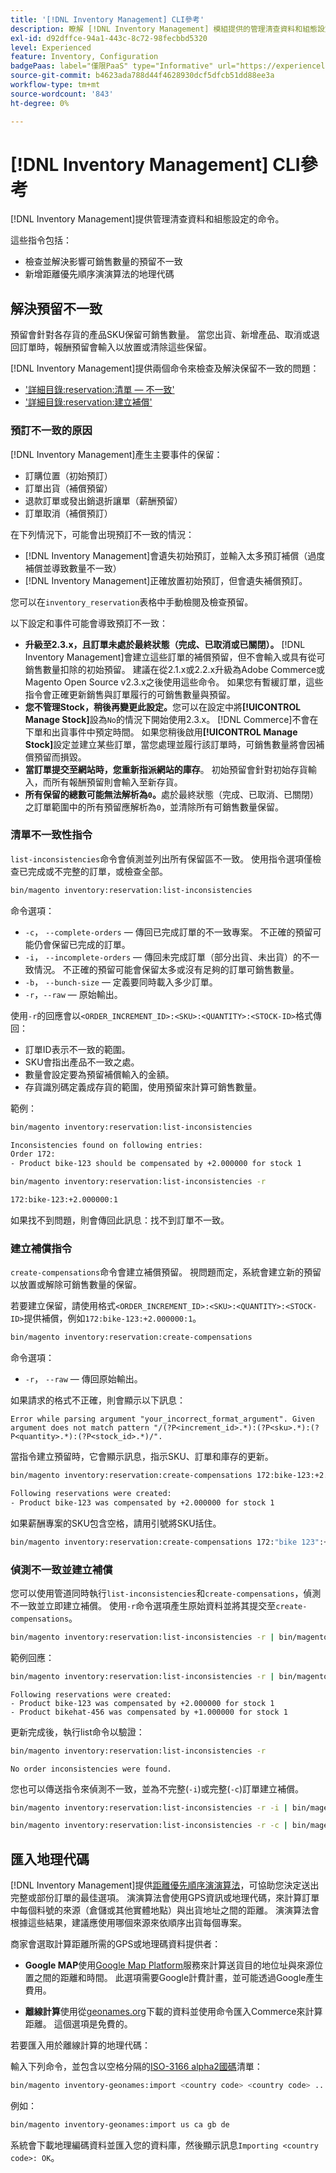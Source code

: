 ```yaml
---
title: '[!DNL Inventory Management] CLI參考'
description: 瞭解 [!DNL Inventory Management] 模組提供的管理清查資料和組態設定的命令。
exl-id: d92dffce-94a1-443c-8c72-98fecbbd5320
level: Experienced
feature: Inventory, Configuration
badgePaas: label="僅限PaaS" type="Informative" url="https://experienceleague.adobe.com/zh-hant/docs/commerce/user-guides/product-solutions" tooltip="僅適用於雲端專案(Adobe管理的PaaS基礎結構)和內部部署專案的Adobe Commerce 。"
source-git-commit: b4623ada788d44f4628930dcf5dfcb51dd88ee3a
workflow-type: tm+mt
source-wordcount: '843'
ht-degree: 0%

---
```


# [!DNL Inventory Management] CLI參考

[!DNL Inventory Management]提供管理清查資料和組態設定的命令。

這些指令包括：

- 檢查並解決影響可銷售數量的預留不一致
- 新增距離優先順序演演算法的地理代碼

## 解決預留不一致

預留會針對各存貨的產品SKU保留可銷售數量。 當您出貨、新增產品、取消或退回訂單時，報酬預留會輸入以放置或清除這些保留。

[!DNL Inventory Management]提供兩個命令來檢查及解決保留不一致的問題：

- [&#39;詳細目錄:reservation:清單 — 不一致&#39;](#list-inconsistencies-command)
- [&#39;詳細目錄:reservation:建立補償&#39;](#create-compensations-command)

### 預訂不一致的原因

[!DNL Inventory Management]產生主要事件的保留：

- 訂購位置（初始預訂）
- 訂單出貨（補償預留）
- 退款訂單或發出銷退折讓單（薪酬預留）
- 訂單取消（補償預訂）

在下列情況下，可能會出現預訂不一致的情況：

- [!DNL Inventory Management]會遺失初始預訂，並輸入太多預訂補償（過度補償並導致數量不一致）
- [!DNL Inventory Management]正確放置初始預訂，但會遺失補償預訂。

您可以在`inventory_reservation`表格中手動檢閱及檢查預留。

以下設定和事件可能會導致預訂不一致：

- **升級至2.3.x，且訂單未處於最終狀態（完成、已取消或已關閉）。** [!DNL Inventory Management]會建立這些訂單的補償預留，但不會輸入或具有從可銷售數量扣除的初始預留。 建議在從2.1.x或2.2.x升級為Adobe Commerce或Magento Open Source v2.3.x之後使用這些命令。 如果您有暫緩訂單，這些指令會正確更新銷售與訂單履行的可銷售數量與預留。
- **您不管理Stock，稍後再變更此設定。**&#x200B;您可以在設定中將&#x200B;**[!UICONTROL Manage Stock]**&#x200B;設為`No`的情況下開始使用2.3.x。 [!DNL Commerce]不會在下單和出貨事件中預定時間。 如果您稍後啟用&#x200B;**[!UICONTROL Manage Stock]**&#x200B;設定並建立某些訂單，當您處理並履行該訂單時，可銷售數量將會因補償預留而損毀。
- **當訂單提交至網站時，您重新指派網站的庫存**。 初始預留會針對初始存貨輸入，而所有報酬預留則會輸入至新存貨。
- **所有保留的總數可能無法解析為`0`。**&#x200B;處於最終狀態（完成、已取消、已關閉）之訂單範圍中的所有預留應解析為`0`，並清除所有可銷售數量保留。

### 清單不一致性指令

`list-inconsistencies`命令會偵測並列出所有保留區不一致。 使用指令選項僅檢查已完成或不完整的訂單，或檢查全部。

```bash
bin/magento inventory:reservation:list-inconsistencies
```

命令選項：

- `-c`， `--complete-orders` — 傳回已完成訂單的不一致專案。 不正確的預留可能仍會保留已完成的訂單。
- `-i`， `--incomplete-orders` — 傳回未完成訂單（部分出貨、未出貨）的不一致情況。 不正確的預留可能會保留太多或沒有足夠的訂單可銷售數量。
- `-b`， `--bunch-size` — 定義要同時載入多少訂單。
- `-r`，`--raw` — 原始輸出。

使用`-r`的回應會以`<ORDER_INCREMENT_ID>:<SKU>:<QUANTITY>:<STOCK-ID>`格式傳回：

- 訂單ID表示不一致的範圍。
- SKU會指出產品不一致之處。
- 數量會設定要為預留補償輸入的金額。
- 存貨識別碼定義成存貨的範圍，使用預留來計算可銷售數量。

範例：

```bash
bin/magento inventory:reservation:list-inconsistencies

Inconsistencies found on following entries:
Order 172:
- Product bike-123 should be compensated by +2.000000 for stock 1
```

```bash
bin/magento inventory:reservation:list-inconsistencies -r

172:bike-123:+2.000000:1
```

如果找不到問題，則會傳回此訊息：找不到訂單不一致。

### 建立補償指令

`create-compensations`命令會建立補償預留。 視問題而定，系統會建立新的預留以放置或解除可銷售數量的保留。

若要建立保留，請使用格式`<ORDER_INCREMENT_ID>:<SKU>:<QUANTITY>:<STOCK-ID>`提供補償，例如`172:bike-123:+2.000000:1`。

```bash
bin/magento inventory:reservation:create-compensations
```

命令選項：

- `-r`， `--raw` — 傳回原始輸出。

如果請求的格式不正確，則會顯示以下訊息：

```
Error while parsing argument "your_incorrect_format_argument". Given argument does not match pattern "/(?P<increment_id>.*):(?P<sku>.*):(?P<quantity>.*):(?P<stock_id>.*)/".
```

當指令建立預留時，它會顯示訊息，指示SKU、訂單和庫存的更新。

```bash
bin/magento inventory:reservation:create-compensations 172:bike-123:+2.000000:1

Following reservations were created:
- Product bike-123 was compensated by +2.000000 for stock 1
```

如果薪酬專案的SKU包含空格，請用引號將SKU括住。

```bash
bin/magento inventory:reservation:create-compensations 172:"bike 123":+2.000000:1
```

### 偵測不一致並建立補償

您可以使用管道同時執行`list-inconsistencies`和`create-compensations`，偵測不一致並立即建立補償。 使用`-r`命令選項產生原始資料並將其提交至`create-compensations`。

```bash
bin/magento inventory:reservation:list-inconsistencies -r | bin/magento inventory:reservation:create-compensations
```

範例回應：

```bash
bin/magento inventory:reservation:list-inconsistencies -r | bin/magento inventory:reservation:create-compensations
```

```
Following reservations were created:
- Product bike-123 was compensated by +2.000000 for stock 1
- Product bikehat-456 was compensated by +1.000000 for stock 1
```

更新完成後，執行list命令以驗證：

```bash
bin/magento inventory:reservation:list-inconsistencies -r
```

```
No order inconsistencies were found.
```

您也可以傳送指令來偵測不一致，並為不完整(`-i`)或完整(`-c`)訂單建立補償。

```bash
bin/magento inventory:reservation:list-inconsistencies -r -i | bin/magento inventory:reservation:create-compensations
```

```bash
bin/magento inventory:reservation:list-inconsistencies -r -c | bin/magento inventory:reservation:create-compensations
```

## 匯入地理代碼

[!DNL Inventory Management]提供[距離優先順序演演算法](distance-priority-algorithm.md)，可協助您決定送出完整或部份訂單的最佳選項。 演演算法會使用GPS資訊或地理代碼，來計算訂單中每個料號的來源（倉儲或其他實體地點）與出貨地址之間的距離。 演演算法會根據這些結果，建議應使用哪個來源來依順序出貨每個專案。

商家會選取計算距離所需的GPS或地理碼資料提供者：

- **Google MAP**&#x200B;使用[Google Map Platform](https://mapsplatform.google.com/)服務來計算送貨目的地位址與來源位置之間的距離和時間。 此選項需要Google計費計畫，並可能透過Google產生費用。

- **離線計算**&#x200B;使用從[geonames.org](https://www.geonames.org/)下載的資料並使用命令匯入Commerce來計算距離。 這個選項是免費的。

若要匯入用於離線計算的地理代碼：

輸入下列命令，並包含以空格分隔的[ISO-3166 alpha2國碼](https://www.geonames.org/countries/)清單：

```bash
bin/magento inventory-geonames:import <country code> <country code> ...
```

例如：

```bash
bin/magento inventory-geonames:import us ca gb de
```

系統會下載地理編碼資料並匯入您的資料庫，然後顯示訊息`Importing <country code>: OK`。
